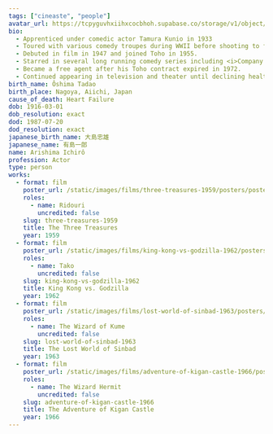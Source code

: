 ```yaml
---
tags: ["cineaste", "people"]
avatar_url: https://tcpyguvhxiihxcocbhoh.supabase.co/storage/v1/object/public/godzilla-cineaste-public/content/people/arishima-ichiro/arishima-ichiro.jpg
bio:
  - Apprenticed under comedic actor Tamura Kunio in 1933
  - Toured with various comedy troupes during WWII before shooting to fame with a breakout performance on NHK Radio's Sunday entertainment program.
  - Debuted in film in 1947 and joined Toho in 1955.
  - Starred in several long running comedy series including <i>Company President</i>, <i>Crazy Cats</i>, and <i>Young Guy</i>.
  - Became a free agent after his Toho contract expired in 1972.
  - Continued appearing in television and theater until declining health forced him to withdraw.
birth_name: Ôshima Tadao
birth_place: Nagoya, Aiichi, Japan
cause_of_death: Heart Failure
dob: 1916-03-01
dob_resolution: exact
dod: 1987-07-20
dod_resolution: exact
japanese_birth_name: 大島忠雄
japanese_name: 有島一郎
name: Arishima Ichirô
profession: Actor
type: person
works:
  - format: film
    poster_url: /static/images/films/three-treasures-1959/posters/poster.jpg
    roles:
      - name: Ridouri
        uncredited: false
    slug: three-treasures-1959
    title: The Three Treasures
    year: 1959
  - format: film
    poster_url: /static/images/films/king-kong-vs-godzilla-1962/posters/poster.jpg
    roles:
      - name: Tako
        uncredited: false
    slug: king-kong-vs-godzilla-1962
    title: King Kong vs. Godzilla
    year: 1962
  - format: film
    poster_url: /static/images/films/lost-world-of-sinbad-1963/posters/poster.jpg
    roles:
      - name: The Wizard of Kume
        uncredited: false
    slug: lost-world-of-sinbad-1963
    title: The Lost World of Sinbad
    year: 1963
  - format: film
    poster_url: /static/images/films/adventure-of-kigan-castle-1966/posters/poster.jpg
    roles:
      - name: The Wizard Hermit
        uncredited: false
    slug: adventure-of-kigan-castle-1966
    title: The Adventure of Kigan Castle
    year: 1966
---
```


